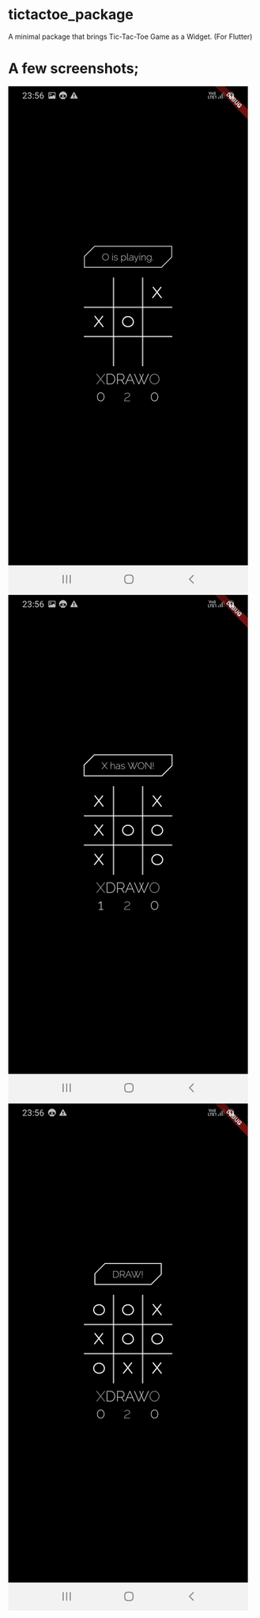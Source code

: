 # tictactoe_package

A minimal package that brings Tic-Tac-Toe Game as a Widget. (For Flutter)

# A few screenshots;

![O's Turn](./screenshots/o_s_turn.jpg)
![X Won!](./screenshots/game_ended_x_won.jpg)
![Draw!](./screenshots/game_ended_draw.jpg)
